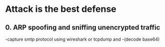 # Attack is the best defense

## 0. ARP spoofing and sniffing unencrypted traffic

-capture smtp protocol using wireshark or tcpdump and
-(decode base64)
